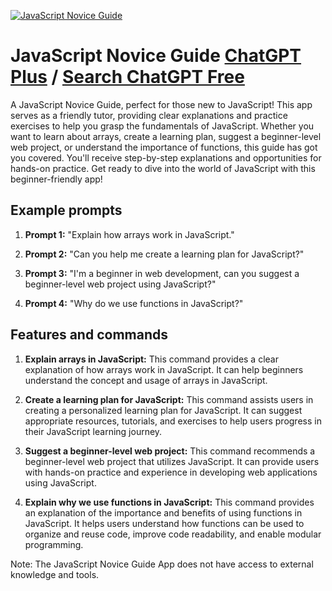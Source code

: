
[![JavaScript Novice Guide](https://files.oaiusercontent.com/file-QqPBV0Yl5uDnsAC91brPstoE?se=2123-10-17T14%3A19%3A42Z&sp=r&sv=2021-08-06&sr=b&rscc=max-age%3D31536000%2C%20immutable&rscd=attachment%3B%20filename%3D80158f88-10c0-4e72-a13d-ee6c26b2afcb.png&sig=3Qx7YLCa59YYTKKTj3YL9JaHrRZ2ifitR5RK8tBnw5A%3D)](https://chat.openai.com/g/g-jLBbUesMD-javascript-novice-guide)

# JavaScript Novice Guide [ChatGPT Plus](https://chat.openai.com/g/g-jLBbUesMD-javascript-novice-guide) / [Search ChatGPT Free](https://gptcall.net/index.html#/?search=JavaScript%20Novice%20Guide)

A JavaScript Novice Guide, perfect for those new to JavaScript! This app serves as a friendly tutor, providing clear explanations and practice exercises to help you grasp the fundamentals of JavaScript. Whether you want to learn about arrays, create a learning plan, suggest a beginner-level web project, or understand the importance of functions, this guide has got you covered. You'll receive step-by-step explanations and opportunities for hands-on practice. Get ready to dive into the world of JavaScript with this beginner-friendly app!

## Example prompts

1. **Prompt 1:** "Explain how arrays work in JavaScript."

2. **Prompt 2:** "Can you help me create a learning plan for JavaScript?"

3. **Prompt 3:** "I'm a beginner in web development, can you suggest a beginner-level web project using JavaScript?"

4. **Prompt 4:** "Why do we use functions in JavaScript?"

## Features and commands

1. **Explain arrays in JavaScript:** This command provides a clear explanation of how arrays work in JavaScript. It can help beginners understand the concept and usage of arrays in JavaScript.

2. **Create a learning plan for JavaScript:** This command assists users in creating a personalized learning plan for JavaScript. It can suggest appropriate resources, tutorials, and exercises to help users progress in their JavaScript learning journey.

3. **Suggest a beginner-level web project:** This command recommends a beginner-level web project that utilizes JavaScript. It can provide users with hands-on practice and experience in developing web applications using JavaScript.

4. **Explain why we use functions in JavaScript:** This command provides an explanation of the importance and benefits of using functions in JavaScript. It helps users understand how functions can be used to organize and reuse code, improve code readability, and enable modular programming.

Note: The JavaScript Novice Guide App does not have access to external knowledge and tools.


